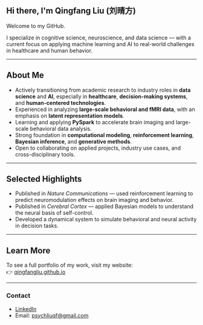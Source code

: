 ## Hi there, I'm Qingfang Liu (刘晴方) 

Welcome to my GitHub.

I specialize in cognitive science, neuroscience, and data science — with a current focus on applying machine learning and AI to real-world challenges in healthcare and human behavior.

---

## About Me

- Actively transitioning from academic research to industry roles in **data science** and **AI**, especially in **healthcare**, **decision-making systems**, and **human-centered technologies**.
- Experienced in analyzing **large-scale behavioral and fMRI data**, with an emphasis on **latent representation models**.
- Learning and applying **PySpark** to accelerate brain imaging and large-scale behavioral data analysis.
- Strong foundation in **computational modeling**, **reinforcement learning**, **Bayesian inference**, and **generative methods**.
- Open to collaborating on applied projects, industry use cases, and cross-disciplinary tools.

---

## Selected Highlights

- Published in *Nature Communications* — used reinforcement learning to predict neuromodulation effects on brain imaging and behavior.
- Published in *Cerebral Cortex* — applied Bayesian models to understand the neural basis of self-control.
- Developed a dynamical system to simulate behavioral and neural activity in decision tasks.

---

## Learn More

To see a full portfolio of my work, visit my website:  
👉 [qingfangliu.github.io](https://qingfangliu.github.io)

---

### Contact

- [LinkedIn](https://www.linkedin.com/in/qingfang-liu/) 
- Email: psychliuqf@gmail.com



